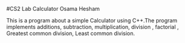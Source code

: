 #CS2 Lab Calculator  Osama Hesham

This is a program about a simple Calculator using C++.The program implements additions, subtraction, multiplication, division , factorial , Greatest common division, Least common division.



